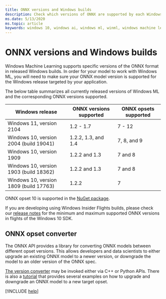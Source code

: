 ```yaml
---
title: ONNX versions and Windows builds
description: Check which versions of ONNX are supported by each Windows 10 build. See a table summarizing the current Windows versions and the ONNX versions supported.
ms.date: 5/13/2020
ms.topic: article
keywords: windows 10, windows ai, windows ml, winml, windows machine learning, onnx
---
```


# ONNX versions and Windows builds

Windows Machine Learning supports specific versions of the ONNX format in released Windows builds. In order for your model to work with Windows ML, you will need to make sure your ONNX model version is supported for the Windows release targeted by your application.

The below table summarizes all currently released versions of Windows ML and the corresponding ONNX versions supported.

| Windows release | ONNX versions supported | ONNX opsets supported |
|-----------------|-------------------------|-----------------------|
| Windows 11, version 2104 | 1.2 - 1.7 | 7 - 12 | 
| Windows 10, version 2004 (build 19041) | 1.2.2, 1.3, and 1.4 | 7, 8, and 9 |
| Windows 10, version 1909 | 1.2.2 and 1.3 | 7 and 8 |
| Windows 10, version 1903 (build 18362) | 1.2.2 and 1.3 | 7 and 8 |
| Windows 10, version 1809 (build 17763) | 1.2.2 | 7 |

ONNX opset 10 is supported in the [NuGet package](https://www.nuget.org/packages/Microsoft.AI.MachineLearning/).

If you are developing using Windows Insider Flights builds, please check our [release notes](release-notes.md) for the minimum and maximum supported ONNX versions in flights of the Windows 10 SDK.

## ONNX opset converter

The ONNX API provides a library for converting ONNX models between different opset versions. This allows developers and data scientists to either upgrade an existing ONNX model to a newer version, or downgrade the model to an older version of the ONNX spec.

[The version converter](https://github.com/onnx/onnx/blob/master/docs/VersionConverter.md) may be invoked either via C++ or Python APIs. There is also a [tutorial](https://github.com/onnx/tutorials/blob/master/tutorials/ExportModelFromPyTorchForWinML.md) that provides several examples on how to upgrade and downgrade an ONNX model to a new target opset.

[!INCLUDE [help](../includes/get-help.md)]
